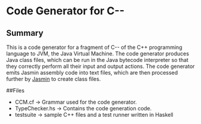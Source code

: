 # Code Generator for C--

## Summary
This is a code generator for a fragment of C-- of the C++ programming language to JVM, the Java Virtual Machine. The code generator produces Java class files, which can be run in the Java bytecode interpreter so that they correctly perform all their input and output actions. The code generator emits Jasmin assembly code into text files, which are then processed further by [Jasmin](#jasmin-tips) to create class files.


##Files 
- CCM.cf -> Grammar used for the code generator.
- TypeChecker.hs -> Contains the code generation code.
- testsuite -> sample C++ files and a test runner written in Haskell